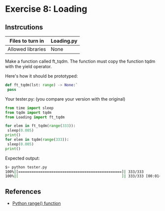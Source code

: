# Exercise 8: Loading

## Instrcutions

| Files to turn in | Loading.py |
|-------------------|------------|
| Allowed libraries | None |

Make a function called ft_tqdm.
The function must copy the function tqdm with the yield operator.

Here's how it should be prototyped:

```python
def ft_tqdm(lst: range) -> None:`
 pass
```

Your tester.py: (you compare your version with the original)

```python
from time import sleep
from tqdm import tqdm
from Loading import ft_tqdm

for elem in ft_tqdm(range(333)):
 sleep(0.005)
print()
for elem in tqdm(range(333)):
 sleep(0.005)
print()
```

Expected output:

```sh
$> python tester.py
100%|[===============================================]| 333/333
100%|[                                               ]| 333/333 [00:01<00:00, 191.6it/s]
```

## References

- [Python range() function](https://www.programiz.com/python-programming/methods/built-in/range)